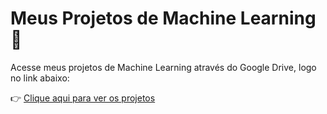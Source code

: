 # Meus Projetos de Machine Learning 🚀  

Acesse meus projetos de Machine Learning através do Google Drive, logo no link abaixo:  

👉 [Clique aqui para ver os projetos](https://drive.google.com/drive/folders/1m21obcadfm1x4cXGwqI4qhsuZOk_O_Yy?usp=sharing)
